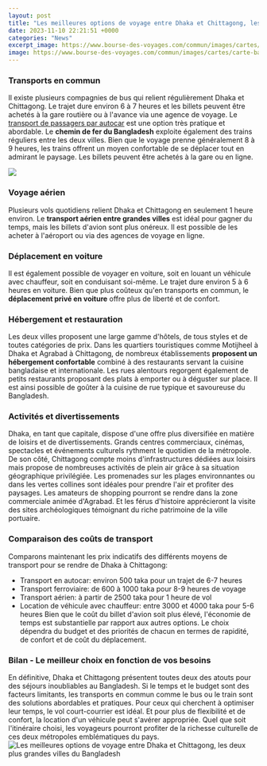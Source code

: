 ```yaml
---
layout: post
title: "Les meilleures options de voyage entre Dhaka et Chittagong, les deux plus grandes villes du Bangladesh"
date: 2023-11-10 22:21:51 +0000
categories: "News"
excerpt_image: https://www.bourse-des-voyages.com/commun/images/cartes/carte-bangladesh.gif
image: https://www.bourse-des-voyages.com/commun/images/cartes/carte-bangladesh.gif
---
```


### Transports en commun
Il existe plusieurs compagnies de bus qui relient régulièrement Dhaka et Chittagong. Le trajet dure environ 6 à 7 heures et les billets peuvent être achetés à la gare routière ou à l'avance via une agence de voyage. Le [transport de passagers par autocar](https://thetopnews.github.io/the-historical-evolution-of-fashion-through-the-ages/) est une option très pratique et abordable. 
Le **chemin de fer du Bangladesh** exploite également des trains réguliers entre les deux villes. Bien que le voyage prenne généralement 8 à 9 heures, les trains offrent un moyen confortable de se déplacer tout en admirant le paysage. Les billets peuvent être achetés à la gare ou en ligne.

![](https://www.travelingeast.com/wp-content/uploads/2017/05/Depositphotos_17554689_ds-1-1920x1327.jpg)
### Voyage aérien
Plusieurs vols quotidiens relient Dhaka et Chittagong en seulement 1 heure environ. Le **transport aérien entre grandes villes** est idéal pour gagner du temps, mais les billets d'avion sont plus onéreux. Il est possible de les acheter à l'aéroport ou via des agences de voyage en ligne.
### Déplacement en voiture
Il est également possible de voyager en voiture, soit en louant un véhicule avec chauffeur, soit en conduisant soi-même. Le trajet dure environ 5 à 6 heures en voiture. Bien que plus coûteux qu'en transports en commun, le **déplacement privé en voiture** offre plus de liberté et de confort.
### Hébergement et restauration
Les deux villes proposent une large gamme d'hôtels, de tous styles et de toutes catégories de prix. Dans les quartiers touristiques comme Motijheel à Dhaka et Agrabad à Chittagong, de nombreux établissements **proposent un hébergement confortable** combiné à des restaurants servant la cuisine bangladaise et internationale.
Les rues alentours regorgent également de petits restaurants proposant des plats à emporter ou à déguster sur place. Il est ainsi possible de goûter à la cuisine de rue typique et savoureuse du Bangladesh.
### Activités et divertissements 
Dhaka, en tant que capitale, dispose d'une offre plus diversifiée en matière de loisirs et de divertissements. Grands centres commerciaux, cinémas, spectacles et événements culturels rythment le quotidien de la métropole.
De son côté, Chittagong compte moins d'infrastructures dédiées aux loisirs mais propose de nombreuses activités de plein air grâce à sa situation géographique privilégiée. Les promenades sur les plages environnantes ou dans les vertes collines sont idéales pour prendre l'air et profiter des paysages.
Les amateurs de shopping pourront se rendre dans la zone commerciale animée d'Agrabad. Et les férus d'histoire apprécieront la visite des sites archéologiques témoignant du riche patrimoine de la ville portuaire.
### Comparaison des coûts de transport
Comparons maintenant les prix indicatifs des différents moyens de transport pour se rendre de Dhaka à Chittagong:
- Transport en autocar: environ 500 taka pour un trajet de 6-7 heures
- Transport ferroviaire: de 600 à 1000 taka pour 8-9 heures de voyage 
- Transport aérien: à partir de 2500 taka pour 1 heure de vol
- Location de véhicule avec chauffeur: entre 3000 et 4000 taka pour 5-6 heures
Bien que le coût du billet d'avion soit plus élevé, l'économie de temps est substantielle par rapport aux autres options. Le choix dépendra du budget et des priorités de chacun en termes de rapidité, de confort et de coût du déplacement.
### Bilan - Le meilleur choix en fonction de vos besoins
En définitive, Dhaka et Chittagong présentent toutes deux des atouts pour des séjours inoubliables au Bangladesh. Si le temps et le budget sont des facteurs limitants, les transports en commun comme le bus ou le train sont des solutions abordables et pratiques. 
Pour ceux qui cherchent à optimiser leur temps, le vol court-courrier est idéal. Et pour plus de flexibilité et de confort, la location d'un véhicule peut s'avérer appropriée. Quel que soit l'itinéraire choisi, les voyageurs pourront profiter de la richesse culturelle de ces deux métropoles emblématiques du pays.
![Les meilleures options de voyage entre Dhaka et Chittagong, les deux plus grandes villes du Bangladesh](https://www.bourse-des-voyages.com/commun/images/cartes/carte-bangladesh.gif)